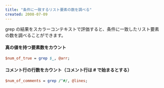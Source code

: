 ```yaml
---
title: "条件に一致するリスト要素の数を調べる"
created: 2008-07-09
---
```


grep の結果をスカラーコンテキストで評価すると、条件に一致したリスト要素の数を調べることができます。

#### 真の値を持つ要素数をカウント

~~~ perl
$num_of_true = grep $_, @arr;
~~~

#### コメント行の行数をカウント（コメント行は # で始まるとする）

~~~ perl
$num_of_comments = grep /^#/, @lines;
~~~

